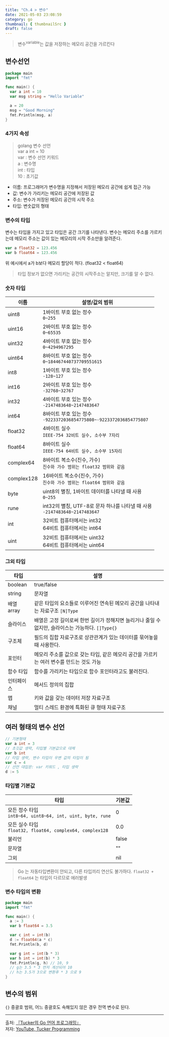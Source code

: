 ```yaml
---
title: "Ch.4 > 변수"
date: 2021-05-03 23:08:59
category: go
thumbnail: { thumbnailSrc }
draft: false
---
```


> 변수<sup>variable</sup>는 값을 저장하는 메모리 공간을 가르킨다

## 변수선언

```go
package main
import "fmt"

func main() {
  var a int = 10
  var msg string = "Hello Variable"

  a = 20
  msg = "Good Morning"
  fmt.Println(msg, a)
}
```

### 4가지 속성
> golang 변수 선언</br>
var a int = 10</br>
var : 변수 선언 키워드</br>
a : 변수명</br>
int : 타입</br>
10 : 초기값</br>

- 이름: 프로그래머가 변수명을 지정해서 저장된 메모리 공간에 쉽게 접근 가능
- 값: 변수가 가리키는 메모리 공간에 저장된 값
- 주소: 변수가 저장된 메모리 공간의 시작 주소
- 타입: 변숫값의 형태

### 변수의 타입
변수는 타입을 가지고 있고 타입은 공간 크기를 나타낸다. 변수는 메모리 주소를 가르키는데 메모리 주소는 값이 있는 메모리의 시작 주소만을 알려준다.</br>
```go
var a float32 = 123.456
var b float64 = 123.456
```
위 예시에서 a가 b보다 메모리 할당이 적다. (float32 < float64)

> 타입 정보가 없으면 가리키는 공간의 시작주소는 알지만, 크기를 알 수 없다.

### 숫자 타입
|이름|설명/값의 범위|
|---|--------------------|
|uint8|1바이트 부호 없는 정수</br>`0~255`|
|uint16|2바이트 부호 없는 정수</br>`0~65535`|
|uint32|4바이트 부호 없는 정수</br>`0~4294967295`|
|uint64|8바이트 부호 없는 정수</br>`0~184467440737709551615`|
|int8|1바이트 부호 있는 정수</br>`-128~127`|
|int16|2바이트 부호 있는 정수</br>`-32768~32767`|
|int32|4바이트 부호 있는 정수</br>`-2147483648~2147483647`|
|int64|8바이트 부호 있는 정수</br>`-9223372036854775808~-9223372036854775807`|
|float32|4바이트 실수</br>`IEEE-754 32비트 실수, 소수부 7자리`|
|float64|8바이트 실수</br>`IEEE-754 64비트 실수, 소수부 15자리`|
|complex64|8바이트 복소수(진수, 가수)</br>`진수와 가수 범위는 float32 범위와 같음`|
|complex128|16바이트 복소수(진수, 가수)</br>`진수와 가수 범위는 float64 범위와 같음`|
|byte|uint8의 별칭, 1바이트 데이터를 나타낼 때 사용</br>`0~255`|
|rune|int32의 별칭, UTF-8로 문자 하나를 나타낼 때 사용</br>`-2147483648~2147483647`|
|int|32비트 컴퓨터에서는 int32</br>64비트 컴퓨터에서는 int64|
|uint|32비트 컴퓨터에서는 uint32</br>64비트 컴퓨터에서는 uint64|

### 그외 타입
|타입|설명|
|-------------|-----------------------|
|boolean|true/false|
|string|문자열|
|배열 array|같은 타입의 요소들로 이루어진 연속된 메모리 공간을 나타내는 자료구조 `[N]Type`|
|슬라이스|배열은 고정 길이로써 한번 길이가 정해지면 늘리거나 줄일 수 없지만, 슬라이스는 가능하다. `[]Type{}`|
|구조체|필드의 집합 자료구조로 상관관계가 있는 데이터를 묶어놓을 때 사용한다.|
|포인터|메모리 주소를 값으로 갖는 타입, 같은 메모리 공간을 가르키는 여러 변수를 만드는 것도 가능|
|함수 타입|함수를 가리키는 타입으로 함수 포인터라고도 불러진다.|
|인터페이스|메서드 정의의 집합|
|맵|키와 값을 갖는 데이터 저장 자료구조|
|채널|멀티 스레드 환경에 특화된 큐 형태 자료구조|

## 여러 형태의 변수 선언

```go
// 기본형태
var a int = 3
// 초깃값 생략, 타입별 기본값으로 대체
var b int
// 타입 생략, 변수 타입이 우변 값의 타입이 됨
var c = 4
// 선언 대입문: var 키워드 , 타입 생략
d := 5
```

### 타입별 기본값
|타입|기본값|
|---|---|
|모든 정수 타입</br>`int8~64, uint8~64, int, uint, byte, rune`|0|
|모든 실수 타입</br>`float32, float64, complex64, complex128`|0.0|
|불리언|false|
|문자열|""|
|그외|nil|

> Go 는 자동타입변환이 안되고, 다른 타입끼리 연산도 불가하다. `float32 + float64` 는 타입이 다르므로 에러발생

### 변수 타입의 변환

```go
package main
import "fmt"

func main() {
  a := 3
  var b float64 = 3.5

  var c int = int(b)
  d := float64(a * c)
  fmt.Println(b, d)

  var g int = int(b * 3)
  var h int = int(b) * 3
  fmt.Println(g, h) // 10, 9
  // g는 3.5 * 3 먼저 계산되어 10
  // h는 3.5가 3으로 변환후 * 3 으로 9
}
```

## 변수의 범위
`{}` 중괄호 범위, 어느 중괄호도 속해있지 않은 경우 전역 변수로 된다.


--------

출처: [『Tucker의 Go 언어 프로그래밍』](http://www.yes24.com/Product/Goods/99108736)</br>
저자: [YouTube, Tucker Programming](https://www.youtube.com/channel/UCZp_ftx6UB_32VfVmlS3o_A)
